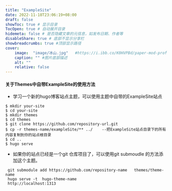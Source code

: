 ```yaml
---
title: "ExampleSite"
date: 2022-11-18T23:06:19+08:00
draft: false
showToc: true # 显示目录
TocOpen: true # 自动展开目录
hidemeta: false # 是否隐藏文章的元信息，如发布日期、作者等
disableShare: true # 底部不显示分享栏
showbreadcrumbs: true #顶部显示路径
cover:
    image:  "image/冰山.jpg"   #https://i.ibb.co/K0HVPBd/paper-mod-profilemode.png 
    caption: "" #图片底部描述
    alt: ""
    relative: false
---
```


#### 关于Themes中自带ExampleSite的使用方法

* 学习一个新的hugo博客站点主题，可以使用主题中自带的ExampleSite站点

```
$ mkdir your-site
$ cd your-site
$ mkdir themes
$ cd themes
$ git clone https://github.com/repository-url.git
$ cp -r themes-name/exampleSite/** ../    --把ExampleSite站点目录下的所有内容复制到你的站点根目录
$ cd ..
$ hugo serve   
```

* 如果你的站点已经是一个git 仓库项目了，可以使用git submoudle 的方法添加这个主题。

```
 git submodule add https://github.com/repository-name   themes/theme-name
 hugo serve -t  hugo-theme-name
 http://localhost:1313                 
```



